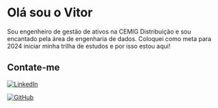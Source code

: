# Olá sou o Vitor

Sou engenheiro de gestão de ativos na CEMIG Distribuição e sou encantado pela área de engenharia de dados. Coloquei como meta para 2024 iniciar minha trilha de estudos e por isso estou aqui!

## Contate-me

[![LinkedIn](https://img.shields.io/badge/LinkedIn-0077B5?style=for-the-badge&logo=linkedin&logoColor=white)](https://www.linkedin.com/in/vitorrochabraz)

[![GitHub](https://img.shields.io/badge/GitHub-100000?style=for-the-badge&logo=github&logoColor=white)](https://github.com/VitorRochaBraz)
